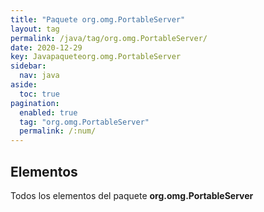 ```yaml
---
title: "Paquete org.omg.PortableServer"
layout: tag
permalink: /java/tag/org.omg.PortableServer/
date: 2020-12-29
key: Javapaqueteorg.omg.PortableServer
sidebar: 
  nav: java
aside: 
  toc: true
pagination: 
  enabled: true
  tag: "org.omg.PortableServer"
  permalink: /:num/
---
```


<h2>Elementos</h2>
Todos los elementos del paquete <strong>org.omg.PortableServer</strong>
